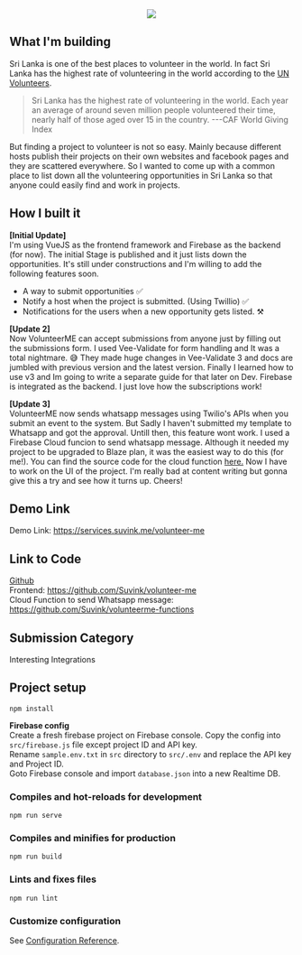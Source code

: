 <center>
<img src="https://wizardly-visvesvaraya-500b32.netlify.com/img/logo-trans.767adaaa.png">
</center>

## What I'm building

Sri Lanka is one of the best places to volunteer in the world. In fact Sri Lanka has the highest rate of volunteering in the world according to the <a href="https://www.unv.org/Our-stories/Facilitating-dialogue-volunteerism-and-inclusion-Sri-Lanka">UN Volunteers</a>.

> Sri Lanka has the highest rate of volunteering in the world. Each year
> an average of around seven million people volunteered their time,
> nearly half of those aged over 15 in the country.
> ---CAF World Giving Index


But finding a project to volunteer is not so easy. Mainly because different hosts publish their projects on their own websites and facebook pages and they are scattered everywhere. So I wanted to come up with a common place to list down all the volunteering opportunities in Sri Lanka so that anyone could easily find and work in projects. 


## How I built it

**[Initial Update]**<br>
I'm using VueJS as the frontend framework and Firebase as the backend (for now). The initial Stage is published and it just lists down the opportunities. It's still under constructions and I'm willing to add the following features soon.
- A way to submit opportunities ✅
- Notify a host when the project is submitted. (Using Twillio) ✅
- Notifications for the users when a new opportunity gets listed. ⚒️

**[Update 2]**<br>
Now VolunteerME can accept submissions from anyone just by filling out the submissions form. I used Vee-Validate for form handling and It was a total nightmare. 😅 They made huge changes in Vee-Validate 3 and docs are jumbled with previous version and the latest version. Finally I learned how to use v3 and Im going to write a separate guide for that later on Dev.
Firebase is integrated as the backend. I just love how the subscriptions work!

**[Update 3]**<br>
VolunteerME now sends whatsapp messages using Twilio's APIs when you submit an event to the system. But Sadly I haven't submitted my template to Whatsapp and got the approval. Untill then, this feature wont work. I used a Firebase Cloud funcion to send whatsapp message. Although it needed my project to be upgraded to Blaze plan, it was the easiest way to do this (for me!). You can find the source code for the cloud function <a href="https://github.com/Suvink/volunteerme-functions">here.</a> Now I have to work on the UI of the project. I'm really bad at content writing but gonna give this a try and see how it turns up. Cheers!

## Demo Link
 Demo Link: https://services.suvink.me/volunteer-me


## Link to Code
<u>Github</u> <br>
Frontend: https://github.com/Suvink/volunteer-me <br>
Cloud Function to send Whatsapp message: https://github.com/Suvink/volunteerme-functions

## Submission Category
Interesting Integrations


## Project setup
```
npm install
```
**Firebase config**
<br>
Create a fresh firebase project on Firebase console. Copy the config into  `src/firebase.js` file except project ID and API key.<br>
Rename `sample.env.txt` in `src` directory to `src/.env` and replace the API key and Project ID. <br>
Goto Firebase console and import `database.json` into a new Realtime DB. <br>


### Compiles and hot-reloads for development
```
npm run serve
```

### Compiles and minifies for production
```
npm run build
```

### Lints and fixes files
```
npm run lint
```

### Customize configuration
See [Configuration Reference](https://cli.vuejs.org/config/).






